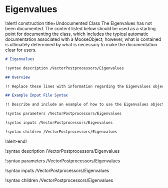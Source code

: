 # Eigenvalues

!alert! construction title=Undocumented Class
The Eigenvalues has not been documented. The content listed below should be used as a starting point for
documenting the class, which includes the typical automatic documentation associated with a
MooseObject; however, what is contained is ultimately determined by what is necessary to make the
documentation clear for users.

```markdown
# Eigenvalues

!syntax description /VectorPostprocessors/Eigenvalues

## Overview

!! Replace these lines with information regarding the Eigenvalues object.

## Example Input File Syntax

!! Describe and include an example of how to use the Eigenvalues object.

!syntax parameters /VectorPostprocessors/Eigenvalues

!syntax inputs /VectorPostprocessors/Eigenvalues

!syntax children /VectorPostprocessors/Eigenvalues
```
!alert-end!

!syntax description /VectorPostprocessors/Eigenvalues

!syntax parameters /VectorPostprocessors/Eigenvalues

!syntax inputs /VectorPostprocessors/Eigenvalues

!syntax children /VectorPostprocessors/Eigenvalues
